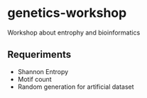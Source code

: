# genetics-workshop
Workshop about entrophy and bioinformatics
## Requeriments
- Shannon Entropy
- Motif count
- Random generation for artificial dataset
